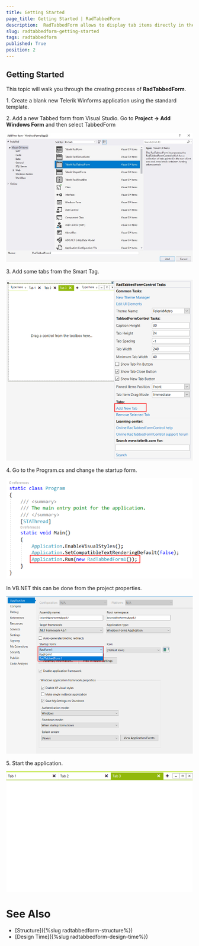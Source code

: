 ```yaml
---
title: Getting Started
page_title: Getting Started | RadTabbedForm
description:  RadTabbedForm allows to display tab items directly in the title bar  
slug: radtabbedform-getting-started
tags: radtabbedform
published: True
position: 2
---
```


## Getting Started

This topic will walk you through the creating process of __RadTabbedForm__.


1\. Create a blank new Telerik Winforms application using the standard template. 

2\. Add a new Tabbed form from Visual Studio. Go to __Project -> Add Windows Form__ and then select TabbedForm

![radtabbedform-getting-started001](images/radtabbedform-getting-started001.jpg)

3\. Add some tabs from the Smart Tag.

![radtabbedform-getting-started002](images/radtabbedform-getting-started002.png)

4\. Go to the Program.cs and change the startup form. 

![radtabbedform-getting-started003](images/radtabbedform-getting-started003.png)

In VB.NET this can be done from the project properties.

![radtabbedform-getting-started004](images/radtabbedform-getting-started004.png)

5\. Start the application. 

![radtabbedform-getting-started005](images/radtabbedform-getting-started005.png)


# See Also

* [Structure]({%slug radtabbedform-structure%})
* [Design Time]({%slug  radtabbedform-design-time%})